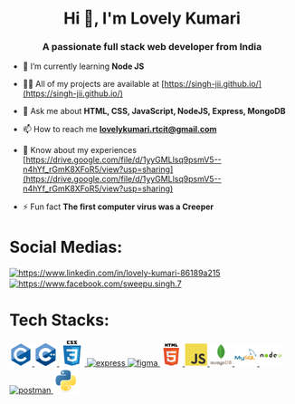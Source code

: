 <h1 align="center">Hi 👋, I'm Lovely Kumari</h1>
<h3 align="center">A passionate full stack web developer from India</h3>

- 🌱 I’m currently learning **Node JS**

- 👨‍💻 All of my projects are available at [https://singh-jii.github.io/](https://singh-jii.github.io/)

- 💬 Ask me about **HTML, CSS, JavaScript, NodeJS, Express, MongoDB**

- 📫 How to reach me **lovelykumari.rtcit@gmail.com**

- 📄 Know about my experiences [https://drive.google.com/file/d/1yyGMLlsq9psmV5--n4hYf_rGmK8XFoR5/view?usp=sharing](https://drive.google.com/file/d/1yyGMLlsq9psmV5--n4hYf_rGmK8XFoR5/view?usp=sharing)

- ⚡ Fun fact **The first computer virus was a Creeper**

<h1 align="left">Social Medias:</h1>
<p align="left">
<a href="https://linkedin.com/in/https://www.linkedin.com/in/lovely-kumari-86189a215" target="blank"><img align="center" src="https://raw.githubusercontent.com/rahuldkjain/github-profile-readme-generator/master/src/images/icons/Social/linked-in-alt.svg" alt="https://www.linkedin.com/in/lovely-kumari-86189a215" height="30" width="40" border="blue"/></a>
<a href="https://fb.com/https://www.facebook.com/sweepu.singh.7" target="blank"><img align="center" src="https://raw.githubusercontent.com/rahuldkjain/github-profile-readme-generator/master/src/images/icons/Social/facebook.svg" alt="https://www.facebook.com/sweepu.singh.7" height="30" width="40" border="blue"/></a>
</p>

<h1 align="left">Tech Stacks:</h1>
<p align="left"> 
  <a href="https://www.cprogramming.com/" target="_blank" rel="noreferrer">  <img src="https://raw.githubusercontent.com/devicons/devicon/master/icons/c/c-original.svg" alt="c" width="40" height="40"/> </a> 
  <a href="https://www.w3schools.com/cpp/" target="_blank" rel="noreferrer"> <img src="https://raw.githubusercontent.com/devicons/devicon/master/icons/cplusplus/cplusplus-original.svg" alt="cplusplus" width="40" height="40"/> </a> 
  <a href="https://www.w3schools.com/css/" target="_blank" rel="noreferrer"> <img src="https://raw.githubusercontent.com/devicons/devicon/master/icons/css3/css3-original-wordmark.svg" alt="css3" width="45" height="45"/> </a> 
  <a href="https://expressjs.com" target="_blank" alt="css3" width="40" height="40"/> </a> 
  <a href="https://expressjs.com" target="_blank" rel="noreferrer"> <img src="https://encrypted-tbn0.gstatic.com/images?q=tbn:ANd9GcQ_YBJUkN4M2GyUqx4Jb7O1-JZdpgjABF9pObeUVI_yHYi4-xa0kVrK69-D96bdUpYkyhlOTiWrqyk&usqp=CAU&ec=48600113" alt="express" width="20" height="10" background-color="white"/> </a> 
  <a href="https://www.figma.com/" target="_blank" rel="noreferrer"> <img src="https://www.vectorlogo.zone/logos/figma/figma-icon.svg" alt="figma" width="45" height="45"/> </a> 
  <a href="https://www.w3.org/html/" target="_blank" rel="noreferrer"> <img src="https://raw.githubusercontent.com/devicons/devicon/master/icons/html5/html5-original-wordmark.svg" alt="html5" width="40" height="40"/> </a> 
  <a href="https://developer.mozilla.org/en-US/docs/Web/JavaScript" target="_blank" rel="noreferrer"> <img src="https://raw.githubusercontent.com/devicons/devicon/master/icons/javascript/javascript-original.svg" alt="javascript" width="40" height="40"/> </a> 
  <a href="https://www.mongodb.com/" target="_blank" rel="noreferrer"> <img src="https://raw.githubusercontent.com/devicons/devicon/master/icons/mongodb/mongodb-original-wordmark.svg" alt="mongodb" width="40" height="40"/> </a> 
  <a href="https://www.mysql.com/" target="_blank" rel="noreferrer"> <img src="https://raw.githubusercontent.com/devicons/devicon/master/icons/mysql/mysql-original-wordmark.svg" alt="mysql" width="40" height="40"/> </a> 
  <a href="https://nodejs.org" target="_blank" rel="noreferrer"> <img src="https://raw.githubusercontent.com/devicons/devicon/master/icons/nodejs/nodejs-original-wordmark.svg" alt="nodejs" width="40" height="40"/> </a> 
  <a href="https://postman.com" target="_blank" rel="noreferrer"> <img src="https://www.vectorlogo.zone/logos/getpostman/getpostman-icon.svg" alt="postman" width="40" height="40"/> </a> 
  <a href="https://www.python.org" target="_blank" rel="noreferrer"> <img src="https://raw.githubusercontent.com/devicons/devicon/master/icons/python/python-original.svg" alt="python" width="45" height="45"/> </a> 
</p>
